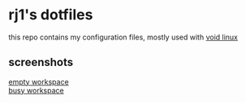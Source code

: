 # rj1's dotfiles

this repo contains my configuration files, mostly used with [void linux](https://voidlinux.org/)

## screenshots

[empty workspace](https://rj1.localghost.org/img/sshot1.png)  
[busy workspace](https://rj1.localghost.org/img/sshot2.png)  

